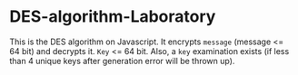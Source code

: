 # DES-algorithm-Laboratory
This is the DES algorithm on Javascript. It encrypts `message` (message <= 64 bit) and decrypts it. 
`Key` <= 64 bit. Also, a `key` examination exists (if less than 4 unique keys after generation error will be thrown up).
